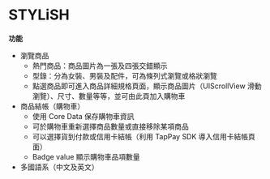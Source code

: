 # STYLiSH
**功能**
 * 瀏覽商品
    * 熱門商品：商品圖片為一張及四張交錯顯示
    * 型錄：分為女裝、男裝及配件，可為條列式瀏覽或格狀瀏覽
    * 點選商品即可進入商品詳細規格頁面，顯示商品圖片（UIScrollView 滑動瀏覽）、尺寸、數量等等，並可由此頁加入購物車
 * 商品結帳（購物車）
    * 使用 Core Data 保存購物車資訊
    * 可於購物車重新選擇商品數量或直接移除某項商品
    * 可以選擇貨到付款或信用卡結帳（利用 TapPay SDK 導入信用卡結帳頁面）
    * Badge value 顯示購物車品項數量
 * 多國語系（中文及英文）
 
